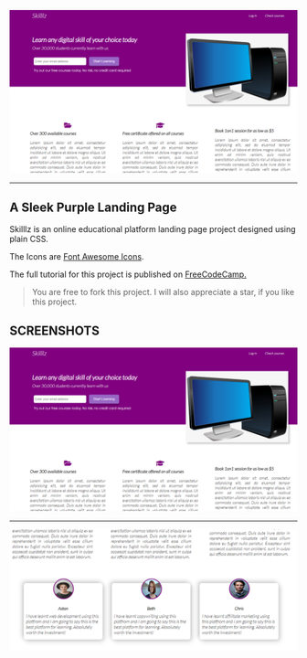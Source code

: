 ![Skilllz Image](./images/cover-1.png)
***
## A Sleek Purple Landing Page
Skilllz is an online educational platform landing page project designed using plain CSS.

The Icons are [Font Awesome Icons](https://fontawesome.com/v4.7/icons/).

The full tutorial for this project is published on [FreeCodeCamp.](https://www.freecodecamp.org/news/css-flexbox-and-grid-tutorial/)

> You are free to fork this project. I will also appreciate a star, if you like this project.

## SCREENSHOTS

![Skilllz Image One](./images/cover-1.png)
***
![Skilllz Image Two](./images/cover-2.png)

